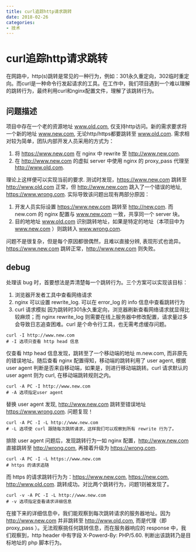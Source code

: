 ```yaml
---
title: curl追踪http请求跳转
date: 2018-02-26
categories:
- 技术
---
```


# curl追踪http请求跳转
在网路中，http(s)跳转是常见的一种行为，例如：301永久重定向，302临时重定向。而curl是一种命令行发起请求的工具。在工作中，我们项目遇到一个难以理解的跳转行为，最终利用curl和nginx配置文件，理解了该跳转行为。

## 问题描述
项目中存在一个老的资源地址 www.old.com, 仅支持http访问。新的需求要求将一个新的地址 www.new.com, 无论http/https都要跳转至 www.old.com. 需求相对较为简单，团队内部开发人员采用的方式为：

1. 将 https://www.new.com 在 nginx 中 rewrite 至 http://www.new.com.
2. 在 http://www.new.com 的虚拟 server 中使用 nginx 的 proxy_pass 代理至 http://www.old.com.

理论上这样便可以实现当前的要求. 测试时发现，https://www.new.com 跳转至 http://www.old.com 正常，但 http://www.new.com 跳入了一个错误的地址, https://www.wrong.com.
实际导致该问题出现有两部分原因：

1. 开发人员实际设置 https://www.new.com 跳转至 http://new.com. 而 new.com 的 nginx 配置与 www.new.com 一致，共享同一个 server 块。
2. 目的地地址 www.old.com 识别跳转地址，如果是特定的地址（本项目中为 www.new.com ）则跳转入 www.wrong.com.

问题不是很复杂，但是每个原因都很偶然，且难以直接分辨, 表现形式也诡异。https://www.new.com 跳转正常，http://www.new.com 则失败。

## debug
处理该 bug 时，首要想法是弄清楚每一个跳转行为。三个方案可以实现该目标：
1. 浏览器开发者工具中查看网络请求
2. nginx 可以设置 rewrite_log. 可以在 error_log 的 info 信息中查看跳转行为
3. curl 请求模拟
因为跳转时301永久重定向，浏览器刷新查看网络请求就显得比较麻烦；而 nginx rewrite_log 则需要在线上服务器中修改配置，请求量过多会导致日志追查困难。curl 是个命令行工具，也无需考虑缓存问题。

```
curl -I http://www.new.com
# -I 选项只查看 http head 信息
```
仅查看 http head 信息发现，跳转至了一个移动端的地址 m.new.com, 而非原先的错误地址。随后查看 nginx 配置得知，移动端的跳转利用了 user agent, 根据 user agent 判断是否来自移动端，如果是，则进行移动端跳转。curl 请求默认的 user agent 则为 curl, 在移动端跳转规则之内。

```
curl -A PC -I http://www.new.com
# -A 选项指定user agent
```
替换 user agent 发现, http://www.new.com 跳转至错误地址 https://www.wrong.com. 问题复现！

```
curl -A PC -I -L http://www.new.com
# -L 选项使 curl 跟随每次跳转请求，这样我们可以观察到所有 rewrite 行为了。
```
排除 user agent 问题后，发现跳转行为一如 nginx 配置，http://www.new.com 直接跳转至 http://wrong.com, 再接着升级为 https://wrong.com.

```
curl -A PC -I -L https://www.new.com
# https 的请求追随
```
而 https 的请求跳转行为为：https://www.new.com, https://new.com, http://www.old.com. 跳转成功。对比两个跳转行为，问题1则被发现了。

```
curl -v -A PC -I -L http://www.new.com
# -v 选项指定查看请求详细信息
```
在接下来的详细信息中，我们能观察到每次跳转请求的服务器地址。因为 http://www.new.com 并非跳转至 http://www.old.com, 而是代理（即 proxy_pass ）。无法观察挑任何跳转信息，而在服务器响应的 response 中，我们观察到，http header 中有字段 X-Powerd-By: PHP/5.60. 判断出该跳转乃是目标地址的 php 脚本行为。


